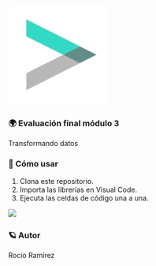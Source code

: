 ![](https://raw.githubusercontent.com/Roxy-5/Evaluacion1-Adalab/main/image.jpg)

### 🌍 Evaluación final módulo 3

Transformando datos

### 🚀 Cómo usar

1. Clona este repositorio.
2. Importa las librerías en Visual Code.
3. Ejecuta las celdas de código una a una.

![](https://raw.githubusercontent.com/project-da-promo-57-modulo-3/Evaluación3/blob/main/image.png)

### 🪐 Autor

Rocío Ramírez


